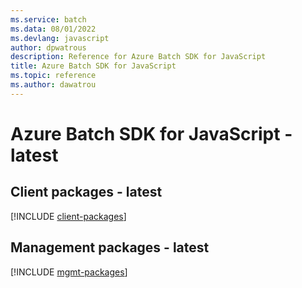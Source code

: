 ```yaml
---
ms.service: batch
ms.data: 08/01/2022
ms.devlang: javascript
author: dpwatrous
description: Reference for Azure Batch SDK for JavaScript
title: Azure Batch SDK for JavaScript
ms.topic: reference
ms.author: dawatrou
---
```

# Azure Batch SDK for JavaScript - latest

## Client packages - latest
[!INCLUDE [client-packages](batch-client-index.md)]
## Management packages - latest
[!INCLUDE [mgmt-packages](batch-mgmt-index.md)]